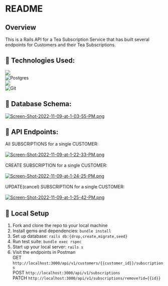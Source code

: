 # README

## Overview
This is a Rails API for a Tea Subscription Service that has built several endpoints for Customers and their Tea Subscriptions.
## :tea: Technologies Used:
[<img src="https://img.shields.io/badge/Ruby_on_Rails-CC0000?style=for-the-badge&logo=ruby-on-rails&logoColor=white"/>](https://rubyonrails.org/) <br>
![Postgres](https://img.shields.io/badge/postgres-%23316192.svg?style=for-the-badge&logo=postgresql&logoColor=white)<br>
[<img src="https://img.shields.io/badge/Postman-FF6C37?style=for-the-badge&logo=Postman&logoColor=white"/>](https://www.postman.com/product/what-is-postman/)<br>
![Git](https://img.shields.io/badge/git-%23F05033.svg?style=for-the-badge&logo=git&logoColor=white)
## :tea: Database Schema:
[![Screen-Shot-2022-11-09-at-1-03-55-PM.png](https://i.postimg.cc/7ZBf7R54/Screen-Shot-2022-11-09-at-1-03-55-PM.png)](https://postimg.cc/NKHsvp8C)

## :tea: API Endpoints:
All SUBSCRIPTIONS for a single CUSTOMER: 
<br>
<br>
[![Screen-Shot-2022-11-09-at-1-22-33-PM.png](https://i.postimg.cc/PrSwzJ70/Screen-Shot-2022-11-09-at-1-22-33-PM.png)](https://postimg.cc/cr8Cdx0c)
<br><br>
CREATE SUBSCRIPTION for a single CUSTOMER: 
<br>
<br>
[![Screen-Shot-2022-11-09-at-1-24-25-PM.png](https://i.postimg.cc/6589gQ3k/Screen-Shot-2022-11-09-at-1-24-25-PM.png)](https://postimg.cc/qzdVC42w)
<br><br>
UPDATE(cancel) SUBSCRIPTION for a single CUSTOMER: <br>
<br>
[![Screen-Shot-2022-11-09-at-1-25-42-PM.png](https://i.postimg.cc/d3zgzwNF/Screen-Shot-2022-11-09-at-1-25-42-PM.png)](https://postimg.cc/n9GdmbtS)<br>

## :tea: Local Setup

1. Fork and clone the repo to your local machine 
2. Install gems and dependencies: `bundle install`
3. Set up database: `rails db:{drop,create,migrate,seed}`
6. Run test suite: `bundle exec rspec`
7. Start up your local server: `rails s`
8. Visit the endpoints in Postman <br>
GET `http://localhost:3000/api/v1/customers/{{customer_id}}/subscriptions` <br> POST `http://localhost:3000/api/v1/subscriptions` <br> PATCH `http://localhost:3000/api/v1/subscriptions/remove?id={{id}}`  
